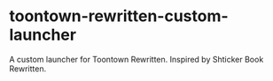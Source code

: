 # toontown-rewritten-custom-launcher
A custom launcher for Toontown Rewritten. Inspired by Shticker Book Rewritten.
